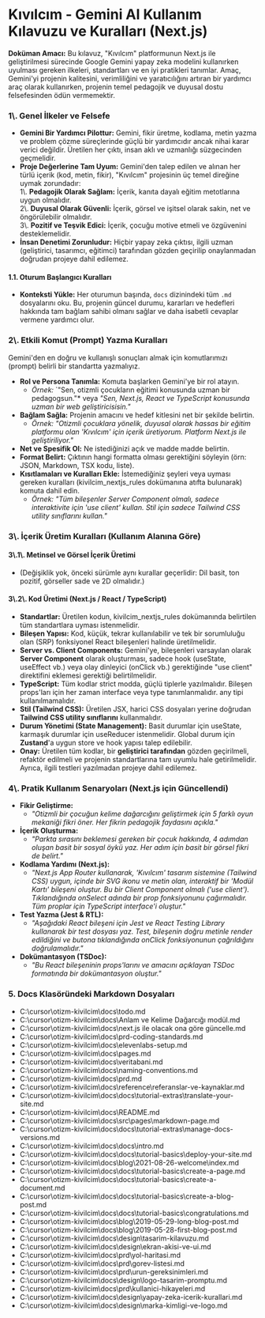 # **Kıvılcım \- Gemini AI Kullanım Kılavuzu ve Kuralları (Next.js)**

**Doküman Amacı:** Bu kılavuz, "Kıvılcım" platformunun Next.js ile geliştirilmesi sürecinde Google Gemini yapay zeka modelini kullanırken uyulması gereken ilkeleri, standartları ve en iyi pratikleri tanımlar. Amaç, Gemini'yi projenin kalitesini, verimliliğini ve yaratıcılığını artıran bir yardımcı araç olarak kullanırken, projenin temel pedagojik ve duyusal dostu felsefesinden ödün vermemektir.

### **1\\. Genel İlkeler ve Felsefe**

* **Gemini Bir Yardımcı Pilottur:** Gemini, fikir üretme, kodlama, metin yazma ve problem çözme süreçlerinde güçlü bir yardımcıdır ancak nihai karar verici değildir. Üretilen her çıktı, insan aklı ve uzmanlığı süzgecinden geçmelidir.  
* **Proje Değerlerine Tam Uyum:** Gemini'den talep edilen ve alınan her türlü içerik (kod, metin, fikir), "Kıvılcım" projesinin üç temel direğine uymak zorundadır:  
  1\\. **Pedagojik Olarak Sağlam:** İçerik, kanıta dayalı eğitim metotlarına uygun olmalıdır.  
  2\\. **Duyusal Olarak Güvenli:** İçerik, görsel ve işitsel olarak sakin, net ve öngörülebilir olmalıdır.  
  3\\. **Pozitif ve Teşvik Edici:** İçerik, çocuğu motive etmeli ve özgüvenini desteklemelidir.  
* **İnsan Denetimi Zorunludur:** Hiçbir yapay zeka çıktısı, ilgili uzman (geliştirici, tasarımcı, eğitimci) tarafından gözden geçirilip onaylanmadan doğrudan projeye dahil edilemez.

#### **1.1. Oturum Başlangıcı Kuralları**
*   **Konteksti Yükle:** Her oturumun başında, `docs` dizinindeki tüm `.md` dosyalarını oku. Bu, projenin güncel durumu, kararları ve hedefleri hakkında tam bağlam sahibi olmanı sağlar ve daha isabetli cevaplar vermene yardımcı olur.


### **2\\. Etkili Komut (Prompt) Yazma Kuralları**

Gemini'den en doğru ve kullanışlı sonuçları almak için komutlarımızı (prompt) belirli bir standartta yazmalıyız.

* **Rol ve Persona Tanımla:** Komuta başlarken Gemini'ye bir rol atayın.  
  * *Örnek:* \`"Sen, otizmli çocukların eğitimi konusunda uzman bir pedagogsun."\* veya *"Sen, Next.js, React ve TypeScript konusunda uzman bir web geliştiricisisin."*  
* **Bağlam Sağla:** Projenin amacını ve hedef kitlesini net bir şekilde belirtin.  
  * *Örnek:* *"Otizmli çocuklara yönelik, duyusal olarak hassas bir eğitim platformu olan 'Kıvılcım' için içerik üretiyorum. Platform Next.js ile geliştiriliyor."*  
* **Net ve Spesifik Ol:** Ne istediğinizi açık ve madde madde belirtin.  
* **Format Belirt:** Çıktının hangi formatta olması gerektiğini söyleyin (örn: JSON, Markdown, TSX kodu, liste).  
* **Kısıtlamaları ve Kuralları Ekle:** İstemediğiniz şeyleri veya uyması gereken kuralları (kivilcim\_nextjs\_rules dokümanına atıfta bulunarak) komuta dahil edin.  
  * *Örnek:* *"Tüm bileşenler Server Component olmalı, sadece interaktivite için 'use client' kullan. Stil için sadece Tailwind CSS utility sınıflarını kullan."*

### **3\\. İçerik Üretim Kuralları (Kullanım Alanına Göre)**

#### **3\\.1\\. Metinsel ve Görsel İçerik Üretimi**

* (Değişiklik yok, önceki sürümle aynı kurallar geçerlidir: Dil basit, ton pozitif, görseller sade ve 2D olmalıdır.)

#### **3\\.2\\. Kod Üretimi (Next.js / React / TypeScript)**

* **Standartlar:** Üretilen kodun, kivilcim\_nextjs\_rules dokümanında belirtilen tüm standartlara uyması istenmelidir.  
* **Bileşen Yapısı:** Kod, küçük, tekrar kullanılabilir ve tek bir sorumluluğu olan (SRP) fonksiyonel React bileşenleri halinde üretilmelidir.  
* **Server vs. Client Components:** Gemini'ye, bileşenleri varsayılan olarak **Server Component** olarak oluşturması, sadece hook (useState, useEffect vb.) veya olay dinleyici (onClick vb.) gerektiğinde "use client" direktifini eklemesi gerektiği belirtilmelidir.  
* **TypeScript:** Tüm kodlar strict modda, güçlü tiplerle yazılmalıdır. Bileşen props'ları için her zaman interface veya type tanımlanmalıdır. any tipi kullanılmamalıdır.  
* **Stil (Tailwind CSS):** Üretilen JSX, harici CSS dosyaları yerine doğrudan **Tailwind CSS utility sınıflarını** kullanmalıdır.  
* **Durum Yönetimi (State Management):** Basit durumlar için useState, karmaşık durumlar için useReducer istenmelidir. Global durum için **Zustand**'a uygun store ve hook yapısı talep edilebilir.  
* **Onay:** Üretilen tüm kodlar, bir **geliştirici tarafından** gözden geçirilmeli, refaktör edilmeli ve projenin standartlarına tam uyumlu hale getirilmelidir. Ayrıca, ilgili testleri yazılmadan projeye dahil edilemez.

### **4\\. Pratik Kullanım Senaryoları (Next.js için Güncellendi)**

* **Fikir Geliştirme:**  
  * *"Otizmli bir çocuğun kelime dağarcığını geliştirmek için 5 farklı oyun mekaniği fikri öner. Her fikrin pedagojik faydasını açıkla."*  
* **İçerik Oluşturma:**  
  * *"Parkta sırasını beklemesi gereken bir çocuk hakkında, 4 adımdan oluşan basit bir sosyal öykü yaz. Her adım için basit bir görsel fikri de belirt."*  
* **Kodlama Yardımı (Next.js):**  
  * *"Next.js App Router kullanarak, 'Kıvılcım' tasarım sistemine (Tailwind CSS) uygun, içinde bir SVG ikonu ve metin olan, interaktif bir 'Modül Kartı' bileşeni oluştur. Bu bir Client Component olmalı ('use client'). Tıklandığında onSelect adında bir prop fonksiyonunu çağırmalıdır. Tüm proplar için TypeScript interface'i oluştur."*  
* **Test Yazma (Jest & RTL):**  
  * *"Aşağıdaki React bileşeni için Jest ve React Testing Library kullanarak bir test dosyası yaz. Test, bileşenin doğru metinle render edildiğini ve butona tıklandığında onClick fonksiyonunun çağrıldığını doğrulamalıdır."*  
* **Dokümantasyon (TSDoc):**  
  * *"Bu React bileşeninin props'larını ve amacını açıklayan TSDoc formatında bir dokümantasyon oluştur."*

### **5. Docs Klasöründeki Markdown Dosyaları**
*   C:\cursor\otizm-kivilcim\docs\todo.md
*   C:\cursor\otizm-kivilcim\docs\Anlam ve Kelime Dağarcığı modül.md
*   C:\cursor\otizm-kivilcim\docs\next.js ile olacak ona göre güncelle.md
*   C:\cursor\otizm-kivilcim\docs\prd-coding-standards.md
*   C:\cursor\otizm-kivilcim\docs\elevenlabs-setup.md
*   C:\cursor\otizm-kivilcim\docs\pages.md
*   C:\cursor\otizm-kivilcim\docs\veritabani.md
*   C:\cursor\otizm-kivilcim\docs\naming-conventions.md
*   C:\cursor\otizm-kivilcim\docs\prd.md
*   C:\cursor\otizm-kivilcim\docs\reference\referanslar-ve-kaynaklar.md
*   C:\cursor\otizm-kivilcim\docs\docs\tutorial-extras\translate-your-site.md
*   C:\cursor\otizm-kivilcim\docs\README.md
*   C:\cursor\otizm-kivilcim\docs\src\pages\markdown-page.md
*   C:\cursor\otizm-kivilcim\docs\docs\tutorial-extras\manage-docs-versions.md
*   C:\cursor\otizm-kivilcim\docs\docs\intro.md
*   C:\cursor\otizm-kivilcim\docs\docs\tutorial-basics\deploy-your-site.md
*   C:\cursor\otizm-kivilcim\docs\blog\2021-08-26-welcome\index.md
*   C:\cursor\otizm-kivilcim\docs\docs\tutorial-basics\create-a-page.md
*   C:\cursor\otizm-kivilcim\docs\docs\tutorial-basics\create-a-document.md
*   C:\cursor\otizm-kivilcim\docs\docs\tutorial-basics\create-a-blog-post.md
*   C:\cursor\otizm-kivilcim\docs\docs\tutorial-basics\congratulations.md
*   C:\cursor\otizm-kivilcim\docs\blog\2019-05-29-long-blog-post.md
*   C:\cursor\otizm-kivilcim\docs\blog\2019-05-28-first-blog-post.md
*   C:\cursor\otizm-kivilcim\docs\design\tasarim-kilavuzu.md
*   C:\cursor\otizm-kivilcim\docs\design\ekran-akisi-ve-ui.md
*   C:\cursor\otizm-kivilcim\docs\prd\yol-haritasi.md
*   C:\cursor\otizm-kivilcim\docs\prd\gorev-listesi.md
*   C:\cursor\otizm-kivilcim\docs\prd\urun-gereksinimleri.md
*   C:\cursor\otizm-kivilcim\docs\design\logo-tasarim-promptu.md
*   C:\cursor\otizm-kivilcim\docs\prd\kullanici-hikayeleri.md
*   C:\cursor\otizm-kivilcim\docs\design\yapay-zeka-icerik-kurallari.md
*   C:\cursor\otizm-kivilcim\docs\design\marka-kimligi-ve-logo.md
